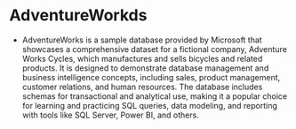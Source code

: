 # AdventureWorkds

* AdventureWorks is a sample database provided by Microsoft that showcases a comprehensive dataset for a fictional company, Adventure Works Cycles, which manufactures and sells bicycles and related products. It is designed to demonstrate database management and business intelligence concepts, including sales, product management, customer relations, and human resources. The database includes schemas for transactional and analytical use, making it a popular choice for learning and practicing SQL queries, data modeling, and reporting with tools like SQL Server, Power BI, and others.
